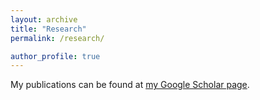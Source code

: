 ```yaml
---
layout: archive 
title: "Research"
permalink: /research/

author_profile: true
---
```


My publications can be found at [my Google Scholar page](https://scholar.google.com/citations?user=AqUP-osAAAAJ).
